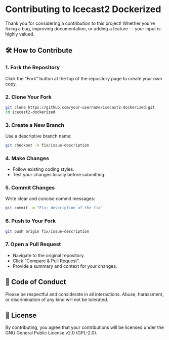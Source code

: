 # Contributing to Icecast2 Dockerized

Thank you for considering a contribution to this project! Whether you're fixing a bug, improving documentation, or adding a feature — your input is highly valued.

## 🛠️ How to Contribute

### 1. Fork the Repository

Click the "Fork" button at the top of the repository page to create your own copy.

### 2. Clone Your Fork

```bash
git clone https://github.com/your-username/icecast2-dockerized.git
cd icecast2-dockerized
```

### 3. Create a New Branch

Use a descriptive branch name:

```bash
git checkout -b fix/issue-description
```

### 4. Make Changes

- Follow existing coding styles.
- Test your changes locally before submitting.

### 5. Commit Changes

Write clear and concise commit messages:

```bash
git commit -m "Fix: description of the fix"
```

### 6. Push to Your Fork

```bash
git push origin fix/issue-description
```

### 7. Open a Pull Request

- Navigate to the original repository.
- Click "Compare & Pull Request".
- Provide a summary and context for your changes.

## 💬 Code of Conduct

Please be respectful and considerate in all interactions. Abuse, harassment, or discrimination of any kind will not be tolerated.

## 📃 License

By contributing, you agree that your contributions will be licensed under the GNU General Public License v2.0 (GPL-2.0).
